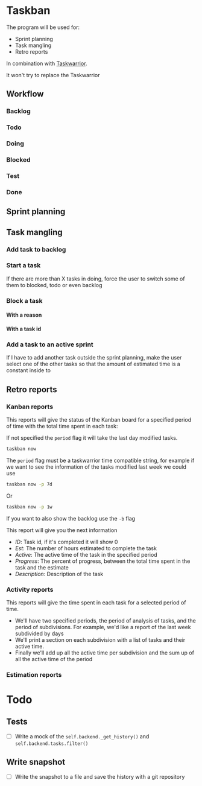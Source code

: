 # Taskban

The program will be used for:
* Sprint planning
* Task mangling
* Retro reports

In combination with [Taskwarrior](taskwarrior.org).

It won't try to replace the Taskwarrior

## Workflow

### Backlog

### Todo

### Doing

### Blocked

### Test

### Done

## Sprint planning

## Task mangling

### Add task to backlog

### Start a task

If there are more than X tasks in doing, force the user to switch some of them
to blocked, todo or even backlog

### Block a task

#### With a reason
#### With a task id

### Add a task to an active sprint

If I have to add another task outside the sprint planning, make the user select
one of the other tasks so that the amount of estimated time is a constant
inside to

## Retro reports

### Kanban reports
This reports will give the status of the Kanban board for a specified period of
time with the total time spent in each task:

If not specified the `period` flag it will take the last day modified tasks.

```bash
taskban now
```

The `period` flag must be a taskwarrior time compatible string, for example if
we want to see the information of the tasks modified last week we could use

```bash
taskban now -p 7d
```
Or
```bash
taskban now -p 1w
```

If you want to also show the backlog use the `-b` flag

This report will give you the next information
* *ID*: Task id, if it's completed it will show 0
* *Est*: The number of hours estimated to complete the task
* *Active*: The active time of the task in the specified period
* *Progress*: The percent of progress, between the total time spent in the task
  and the estimate
* *Description*: Description of the task

### Activity reports
This reports will give the time spent in each task for a selected period of
time.

* We'll have two specified periods, the period of analysis of tasks, and the
  period of subdivisions. For example, we'd like a report of the last week
  subdivided by days
* We'll print a section on each subdivision with a list of tasks and their
  active time.
* Finally we'll add up all the active time per subdivision and the sum up of all
  the active time of the period

### Estimation reports

# Todo

## Tests
* [ ] Write a mock of the `self.backend._get_history()` and
  `self.backend.tasks.filter()`

## Write snapshot
* [ ] Write the snapshot to a file and save the history with a git repository
